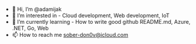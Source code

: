 - 👋 Hi, I’m @adamijak
- 👀 I’m interested in - Cloud development, Web development, IoT
- 🌱 I’m currently learning - How to write good github README.md, Azure, .NET, Go, Web
- 📫 How to reach me sober-don0v@icloud.com
